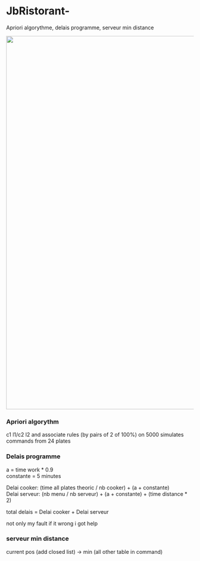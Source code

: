 # JbRistorant-
Apriori algorythme, delais programme, serveur min distance

<img src="https://user-images.githubusercontent.com/54853371/88558028-4d766f80-d02b-11ea-8b2e-18d1d886d285.png" width="1000px;">

<h3>Apriori algorythm</h3>

c1 l1/c2 l2 and associate rules (by pairs of 2 of 100%) on 5000 simulates commands from 24 plates

<h3>Delais programme</h3>

a = time work * 0.9<br>
constante = 5 minutes

Delai cooker: (time all plates theoric / nb cooker) + (a + constante) <br>
Delai serveur: (nb menu / nb serveur) + (a + constante) + (time distance * 2)

total delais = Delai cooker + Delai serveur

not only my fault if it wrong i got help


<h3>serveur min distance</h3>

current pos (add closed list) -> min (all other table in command)
